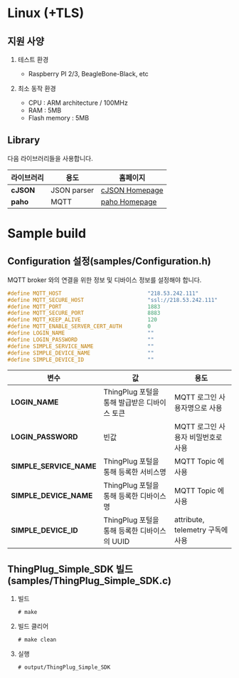 Linux (+TLS)
===

지원 사양
---
1. 테스트 환경
	+ Raspberry PI 2/3, BeagleBone-Black, etc 

2. 최소 동작 환경
	+ CPU : ARM architecture / 100MHz
	+ RAM : 5MB
	+ Flash memory : 5MB

Library
---
다음 라이브러리들을 사용합니다.

라이브러리 | 용도 | 홈페이지
------------ | ------------- | -------------
__cJSON__ | JSON parser | [cJSON Homepage](https://github.com/DaveGamble/cJSON)
__paho__ | MQTT | [paho Homepage](https://eclipse.org/paho/)

Sample build
===

Configuration 설정(samples/Configuration.h)
---
MQTT broker 와의 연결을 위한 정보 및 디바이스 정보를 설정해야 합니다.
```c
#define MQTT_HOST                           "218.53.242.111"
#define MQTT_SECURE_HOST                    "ssl://218.53.242.111"
#define MQTT_PORT                           1883
#define MQTT_SECURE_PORT                    8883						
#define MQTT_KEEP_ALIVE                     120
#define MQTT_ENABLE_SERVER_CERT_AUTH        0
#define LOGIN_NAME                          ""
#define LOGIN_PASSWORD                      ""
#define SIMPLE_SERVICE_NAME                 ""
#define SIMPLE_DEVICE_NAME                  ""
#define SIMPLE_DEVICE_ID                    ""
```

변수 | 값 | 용도 
------------ | ------------- | -------------
__LOGIN_NAME__ | ThingPlug 포털을 통해 발급받은 디바이스 토큰 | MQTT 로그인 사용자명으로 사용
__LOGIN_PASSWORD__ | 빈값 | MQTT 로그인 사용자 비밀번호로 사용
__SIMPLE_SERVICE_NAME__ | ThingPlug 포털을 통해 등록한 서비스명 | MQTT Topic 에 사용
__SIMPLE_DEVICE_NAME__ | ThingPlug 포털을 통해 등록한 디바이스명 | MQTT Topic 에 사용
__SIMPLE_DEVICE_ID__ | ThingPlug 포털을 통해 등록한 디바이스의 UUID | attribute, telemetry 구독에 사용

ThingPlug_Simple_SDK 빌드(samples/ThingPlug_Simple_SDK.c)
---
1. 빌드

	```
	# make
	```
	
2. 빌드 클리어

	```
	# make clean
	```
	
3. 실행

	```
	# output/ThingPlug_Simple_SDK
	```
	
